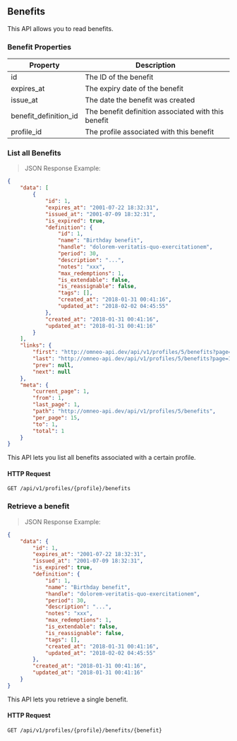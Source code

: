 ## Benefits

This API allows you to read benefits.

### Benefit Properties

| Property             | Description                                         |
|-----------------------|-----------------------------------------------------|
| id                    | The ID of the benefit                               |
| expires_at            | The expiry date of the benefit                      |
| issue_at              | The date the benefit was created                    |
| benefit_definition_id | The benefit definition associated with this benefit |
| profile_id            | The profile associated with this benefit            |



### List all Benefits

> JSON Response Example:
                
```json
{
    "data": [
        {
            "id": 1,
            "expires_at": "2001-07-22 18:32:31",
            "issued_at": "2001-07-09 18:32:31",
            "is_expired": true,
            "definition": {
                "id": 1,
                "name": "Birthday benefit",
                "handle": "dolorem-veritatis-quo-exercitationem",
                "period": 30,
                "description": "...",
                "notes": "xxx",
                "max_redemptions": 1,
                "is_extendable": false,
                "is_reassignable": false,
                "tags": [],
                "created_at": "2018-01-31 00:41:16",
                "updated_at": "2018-02-02 04:45:55"
            },
            "created_at": "2018-01-31 00:41:16",
            "updated_at": "2018-01-31 00:41:16"
        }
    ],
    "links": {
        "first": "http://omneo-api.dev/api/v1/profiles/5/benefits?page=1",
        "last": "http://omneo-api.dev/api/v1/profiles/5/benefits?page=1",
        "prev": null,
        "next": null
    },
    "meta": {
        "current_page": 1,
        "from": 1,
        "last_page": 1,
        "path": "http://omneo-api.dev/api/v1/profiles/5/benefits",
        "per_page": 15,
        "to": 1,
        "total": 1
    }
}
```

This API lets you list all benefits associated with a certain profile.

#### HTTP Request

`GET /api/v1/profiles/{profile}/benefits`



### Retrieve a benefit

> JSON Response Example:
                
```json
{
    "data": {
        "id": 1,
        "expires_at": "2001-07-22 18:32:31",
        "issued_at": "2001-07-09 18:32:31",
        "is_expired": true,
        "definition": {
            "id": 1,
            "name": "Birthday benefit",
            "handle": "dolorem-veritatis-quo-exercitationem",
            "period": 30,
            "description": "...",
            "notes": "xxx",
            "max_redemptions": 1,
            "is_extendable": false,
            "is_reassignable": false,
            "tags": [],
            "created_at": "2018-01-31 00:41:16",
            "updated_at": "2018-02-02 04:45:55"
        },
        "created_at": "2018-01-31 00:41:16",
        "updated_at": "2018-01-31 00:41:16"
    }
}
```

This API lets you retrieve a single benefit.

#### HTTP Request

`GET /api/v1/profiles/{profile}/benefits/{benefit}`
